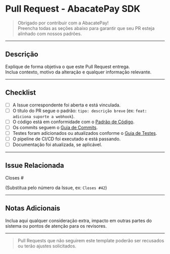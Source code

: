 
# Pull Request - AbacatePay SDK

> Obrigado por contribuir com a AbacatePay!  
> Preencha todas as seções abaixo para garantir que seu PR esteja alinhado com nossos padrões.

---

## Descrição

Explique de forma objetiva o que este Pull Request entrega.  
Inclua contexto, motivo da alteração e qualquer informação relevante.

---

## Checklist

- [ ] A Issue correspondente foi aberta e está vinculada.
- [ ] O título do PR segue o padrão: `tipo: descrição breve` (ex: `feat: adiciona suporte a webhook`).
- [ ] O código está em conformidade com o [Padrão de Código](/contributors/CODING_STANDARDS.md).
- [ ] Os commits seguem o [Guia de Commits](/contributors/COMMIT_GUIDELINES.md).
- [ ] Testes foram adicionados ou atualizados conforme o [Guia de Testes](/contributors/TESTING_GUIDELINES.md).
- [ ] O pipeline de CI/CD foi executado e está passando.
- [ ] Documentação foi atualizada, se aplicável.

---

## Issue Relacionada

Closes #

(Substitua pelo número da Issue, ex: `Closes #42`)

---

## Notas Adicionais

Inclua aqui qualquer consideração extra, impacto em outras partes do sistema ou pontos de atenção para os revisores.

---

> Pull Requests que não seguirem este template poderão ser recusados ou terão ajustes solicitados.